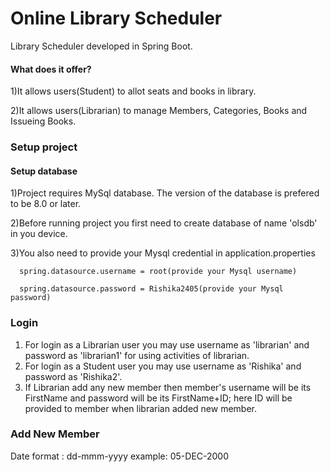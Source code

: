# Online Library Scheduler
Library Scheduler developed in Spring Boot.


#### What does it offer?
1)It allows users(Student) to allot seats and books in library.

2)It allows users(Librarian) to manage Members, Categories, Books and Issueing Books.


### Setup project
#### Setup database
1)Project requires MySql database. The version of the database is prefered to be 8.0 or later.

2)Before running project you first need to create database of name 'olsdb' in you device.

3)You also need to provide your Mysql credential in application.properties

      spring.datasource.username = root(provide your Mysql username)
   
      spring.datasource.password = Rishika2405(provide your Mysql password)




### Login
1. For login as a Librarian user you may use username as 'librarian' and password as 'librarian1' for using activities of librarian.
2. For login as a Student user you may use username as 'Rishika' and password as 'Rishika2'.
3. If Librarian add any new member then member's username will be its FirstName and password will be its FirstName+ID; here ID will be provided to member when librarian added new member. 

### Add New Member
Date format : dd-mmm-yyyy  example: 05-DEC-2000


 



